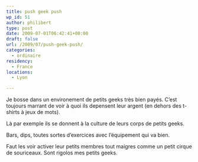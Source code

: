 ```yaml
---
title: push geek push
wp_id: 51
author: philibert
type: post
date: 2009-07-01T06:42:41+00:00
draft: false
url: /2009/07/push-geek-push/
categories:
  - ordinaire
residency:
  - France
locations:
  - Lyon

---
```

Je bosse dans un environement de petits geeks très bien payés. C&rsquo;est toujours marrant de voir à quoi ils depensent leur argent (en dehors des t-shirts à jeux de mots).

Là par exemple ils se donnent à la culture de leurs corps de petits geeks.

Bars, dips, toutes sortes d&rsquo;exercices avec l&rsquo;équipement qui va bien.

Faut les voir activer leur petits membres tout maigres comme un petit cirque de souriceaux. Sont rigolos mes petits geeks.